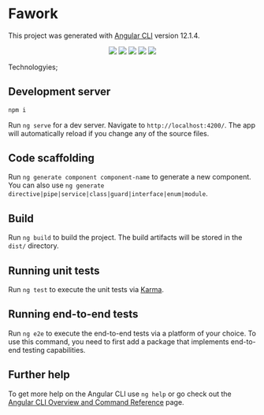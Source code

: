 # Fawork

This project was generated with [Angular CLI](https://github.com/angular/angular-cli) version 12.1.4.

<p align="center">
<img src="https://user-images.githubusercontent.com/49655751/155338550-a8827984-2052-4774-9266-b3d3faa3f21a.png">
<img src="https://user-images.githubusercontent.com/49655751/155338701-6c313d03-39fa-412d-a30c-bd9788da7c6c.png">
<img src="https://user-images.githubusercontent.com/49655751/155339006-335ab70c-aaa1-4dd0-afe1-ad207ed4ce02.png">
<img src="https://user-images.githubusercontent.com/49655751/155339065-93c07fe7-3b43-4cc7-9b1b-11757d98fc26.png">
<img src="https://user-images.githubusercontent.com/49655751/155339307-62e5709b-87d4-480e-b9fb-3f8a2b467aff.png">
</p>

Technologyies;

## Development server
```sh
npm i
```
Run `ng serve` for a dev server. Navigate to `http://localhost:4200/`. The app will automatically reload if you change any of the source files.

## Code scaffolding

Run `ng generate component component-name` to generate a new component. You can also use `ng generate directive|pipe|service|class|guard|interface|enum|module`.

## Build

Run `ng build` to build the project. The build artifacts will be stored in the `dist/` directory.

## Running unit tests

Run `ng test` to execute the unit tests via [Karma](https://karma-runner.github.io).

## Running end-to-end tests

Run `ng e2e` to execute the end-to-end tests via a platform of your choice. To use this command, you need to first add a package that implements end-to-end testing capabilities.

## Further help

To get more help on the Angular CLI use `ng help` or go check out the [Angular CLI Overview and Command Reference](https://angular.io/cli) page.
